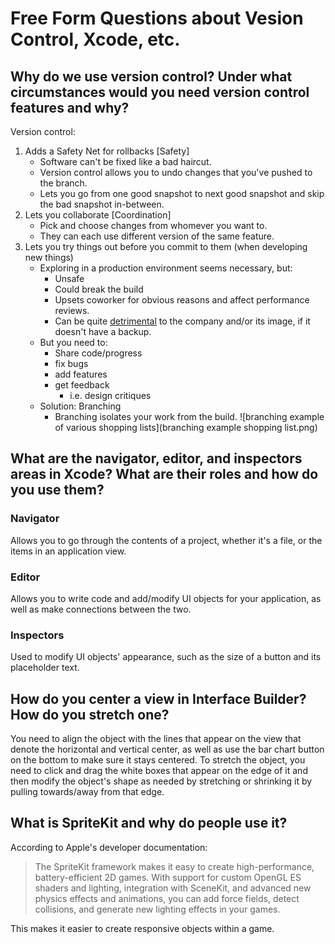 # Free Form Questions about Vesion Control, Xcode, etc.

## Why do we use version control? Under what circumstances would you need version control features and why?

Version control:

1. Adds a Safety Net for rollbacks [Safety]
	- Software can't be fixed like a bad haircut.
	- Version control allows you to undo changes that you've pushed to the branch.
	- Lets you go from one good snapshot to next good snapshot and skip the bad snapshot in-between.
2. Lets you collaborate [Coordination]
	- Pick and choose changes from whomever you want to.
	- They can each use different version of the same feature.
3. Lets you try things out before you commit to them (when developing new things)
	- Exploring in a production environment seems necessary, but:
		- Unsafe
		- Could break the build
		- Upsets coworker for obvious reasons and affect performance reviews.
		- Can be quite [detrimental](https://about.gitlab.com/2017/02/01/gitlab-dot-com-database-incident/) to the company and/or its image, if it doesn't have a backup.
	- But you need to:
		- Share code/progress
		- fix bugs
		- add features
		- get feedback
			- i.e. design critiques
	- Solution: Branching
		- Branching isolates your work from the build.  ![branching example of various shopping lists](branching example shopping list.png) 

## What are the navigator, editor, and inspectors areas in Xcode? What are their roles and how do you use them?

### Navigator

Allows you to go through the contents of a project, whether it's a file, or the items in an application view. 

### Editor

Allows you to write code and add/modify UI objects for your application, as well as make connections between the two.

### Inspectors

Used to modify UI objects' appearance, such as the size of a button and its placeholder text.

## How do you center a view in Interface Builder? How do you stretch one?

You need to align the object with the lines that appear on the view that denote the horizontal and vertical center, as well as use the bar chart button on the bottom to make sure it stays centered. To stretch the object, you need to click and drag the white boxes that appear on the edge of it and then modify the object's shape as needed by stretching or shrinking it by pulling towards/away from that edge.

## What is SpriteKit and why do people use it?

According to Apple's developer documentation:
>The SpriteKit framework makes it easy to create high-performance, battery-efficient 2D games. With support for custom OpenGL ES shaders and lighting, integration with SceneKit, and advanced new physics effects and animations, you can add force fields, detect collisions, and generate new lighting effects in your games.

This makes it easier to create responsive objects within a game. 